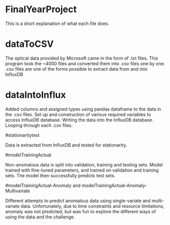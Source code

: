 # FinalYearProject

This is a short explanation of what each file does. 

# dataToCSV

The optical data provided by Microsoft came in the form of .txt files. This program took the ~4000 files and converted them into .csv files one by one. .csv files are one of the forms possible to extract data from and into InfluxDB

# dataIntoInflux

Added columns and assigned types using pandas dataframe to the data in the .csv files. Set up and construction of various required variables to access InfluxDB database. Writing the data into the InfluxDB database. Looping through each .csv files.

#stationaritytest

Data is extracted from InfluxDB and tested for stationarity.

#modelTrainingActual

Non-anomalous data is split into validation, training and testing sets. Model trained with fine-tuned parameters, and trained on validation and training sets. The model then successfully predicts test sets. 

#modelTrainingActual-Anomaly and modelTrainingActual-Anomaly-Multivariate

Different attempts to predict anomalous data using single-variate and multi-variate data. Unfortunately, due to time constraints and resource limitations, anomaly was not predicted, but was fun to explore the different ways of using the data and the challenge. 
